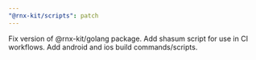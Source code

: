 ```yaml
---
"@rnx-kit/scripts": patch
---
```


Fix version of @rnx-kit/golang package. Add shasum script for use in CI
workflows. Add android and ios build commands/scripts.
